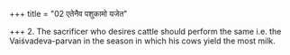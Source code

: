 +++
title = "02 एतेनैव पशुकामो यजेत"

+++
2. The sacrificer who desires cattle should perform the same i.e. the Vaiśvadeva-parvan in the season in which his cows yield the most milk.
